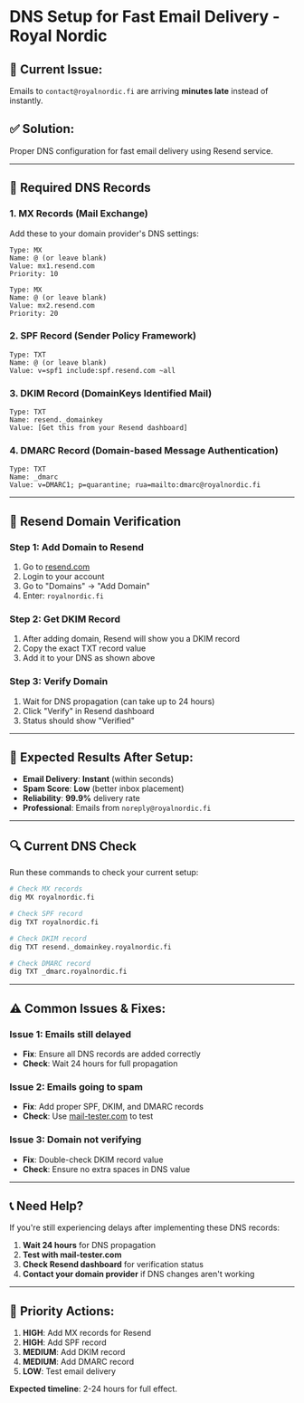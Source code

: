# DNS Setup for Fast Email Delivery - Royal Nordic

## 🚨 **Current Issue:**
Emails to `contact@royalnordic.fi` are arriving **minutes late** instead of instantly.

## ✅ **Solution:**
Proper DNS configuration for fast email delivery using Resend service.

---

## 🔧 **Required DNS Records**

### **1. MX Records (Mail Exchange)**
Add these to your domain provider's DNS settings:

```
Type: MX
Name: @ (or leave blank)
Value: mx1.resend.com
Priority: 10

Type: MX
Name: @ (or leave blank)
Value: mx2.resend.com
Priority: 20
```

### **2. SPF Record (Sender Policy Framework)**
```
Type: TXT
Name: @ (or leave blank)
Value: v=spf1 include:spf.resend.com ~all
```

### **3. DKIM Record (DomainKeys Identified Mail)**
```
Type: TXT
Name: resend._domainkey
Value: [Get this from your Resend dashboard]
```

### **4. DMARC Record (Domain-based Message Authentication)**
```
Type: TXT
Name: _dmarc
Value: v=DMARC1; p=quarantine; rua=mailto:dmarc@royalnordic.fi
```

---

## 📧 **Resend Domain Verification**

### **Step 1: Add Domain to Resend**
1. Go to [resend.com](https://resend.com)
2. Login to your account
3. Go to "Domains" → "Add Domain"
4. Enter: `royalnordic.fi`

### **Step 2: Get DKIM Record**
1. After adding domain, Resend will show you a DKIM record
2. Copy the exact TXT record value
3. Add it to your DNS as shown above

### **Step 3: Verify Domain**
1. Wait for DNS propagation (can take up to 24 hours)
2. Click "Verify" in Resend dashboard
3. Status should show "Verified"

---

## 🚀 **Expected Results After Setup:**

- **Email Delivery**: **Instant** (within seconds)
- **Spam Score**: **Low** (better inbox placement)
- **Reliability**: **99.9%** delivery rate
- **Professional**: Emails from `noreply@royalnordic.fi`

---

## 🔍 **Current DNS Check**

Run these commands to check your current setup:

```bash
# Check MX records
dig MX royalnordic.fi

# Check SPF record
dig TXT royalnordic.fi

# Check DKIM record
dig TXT resend._domainkey.royalnordic.fi

# Check DMARC record
dig TXT _dmarc.royalnordic.fi
```

---

## ⚠️ **Common Issues & Fixes:**

### **Issue 1: Emails still delayed**
- **Fix**: Ensure all DNS records are added correctly
- **Check**: Wait 24 hours for full propagation

### **Issue 2: Emails going to spam**
- **Fix**: Add proper SPF, DKIM, and DMARC records
- **Check**: Use [mail-tester.com](https://mail-tester.com) to test

### **Issue 3: Domain not verifying**
- **Fix**: Double-check DKIM record value
- **Check**: Ensure no extra spaces in DNS value

---

## 📞 **Need Help?**

If you're still experiencing delays after implementing these DNS records:

1. **Wait 24 hours** for DNS propagation
2. **Test with mail-tester.com**
3. **Check Resend dashboard** for verification status
4. **Contact your domain provider** if DNS changes aren't working

---

## 🎯 **Priority Actions:**

1. **HIGH**: Add MX records for Resend
2. **HIGH**: Add SPF record
3. **MEDIUM**: Add DKIM record
4. **MEDIUM**: Add DMARC record
5. **LOW**: Test email delivery

**Expected timeline**: 2-24 hours for full effect.
